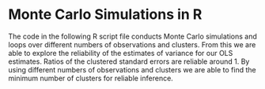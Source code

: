 # Monte Carlo Simulations in R

The code in the following R script file conducts Monte Carlo
simulations and loops over different numbers of observations and clusters. From this we are 
able to explore the reliability of the estimates of variance for our OLS estimates. Ratios of the 
clustered standard errors are reliable around 1. By using different numbers of observations and 
clusters we are able to find the minimum number of clusters for reliable inference.
